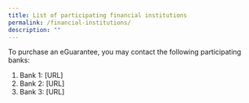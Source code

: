 ```yaml
---
title: List of participating financial institutions
permalink: /financial-institutions/
description: ""
---
```

To purchase an eGuarantee, you may contact the following participating banks: 

1. Bank 1: [URL] 
2. Bank 2: [URL]
3. Bank 3: [URL]